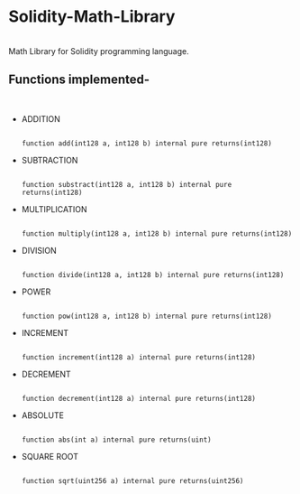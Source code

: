 # Solidity-Math-Library
<br>
Math Library for Solidity programming language.
<br>

## Functions implemented-
<br>
 
* ADDITION

  ```
  
  function add(int128 a, int128 b) internal pure returns(int128)
  
  ```

* SUBTRACTION

  ```
  
  function substract(int128 a, int128 b) internal pure returns(int128)
  
  ```

* MULTIPLICATION
 
  ```

  function multiply(int128 a, int128 b) internal pure returns(int128)

  ```
* DIVISION

  ```

  function divide(int128 a, int128 b) internal pure returns(int128)

  ```

* POWER

  ```

  function pow(int128 a, int128 b) internal pure returns(int128)

  ```

* INCREMENT

  ```

  function increment(int128 a) internal pure returns(int128)

  ```

* DECREMENT

  ```

  function decrement(int128 a) internal pure returns(int128)

  ```

* ABSOLUTE

  ```

  function abs(int a) internal pure returns(uint)

  ```

* SQUARE ROOT

  ```

  function sqrt(uint256 a) internal pure returns(uint256)

  ```
